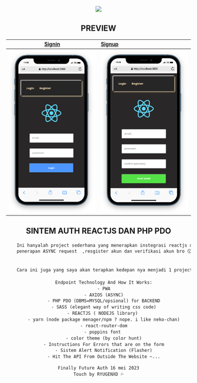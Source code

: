 <div align="center">

<img src="https://99px.ru/sstorage/1/2015/02/image_10802151216174764584.gif" width="200">

## PREVIEW
<a href="# Ini hanyalah project sederhana yang menerapkan instegrasi reactjs dengan bantuan axiosjs (nope use fetchjs 😉) penerapan ASYNC request  ,resgister akun dan verifikasi akun bro 😗 (simpel).">

|Signin|Signup|
|:------:|:--------|
|<img src="./screenshot/signin.png" width="300">|<img src="./screenshot/signup.png" width="300">|

</a>


## SINTEM AUTH REACTJS DAN PHP PDO


```txt
    Ini hanyalah project sederhana yang menerapkan instegrasi reactjs dengan bantuan axiosjs (nope use fetchjs 😉)
    penerapan ASYNC request  ,resgister akun dan verifikasi akun bro 😗 (simpel).


    Cara ini juga yang saya akan terapkan kedepan nya menjadi 1 project yang utuh dengan sistem CMS (Content Managent System) dan PWA (Progressive Web App)

    Endpoint Technology And How It Works:
    - PWA
    - AXIOS (ASYNC)
    - PHP PDO (DBMS=MYSQL/opsional) for BACKEND
    - SASS (elegant way of writing css code)
    - REACTJS ( NODEJS library) 
    - yarn (node package menager/npm ? nope. i like neko-chan)
    - react-router-dom
    - poppins font 
    - color theme (by color hunt)
    - Instructions For Errors that are on the form
    - Sistem Alert Notification (Flasher)
    - Hit The API From Outside The Website ~...
```

```txt
Finally Future Auth 16 mei 2023
Touch by RYUGENXD 💦
```

</div> 